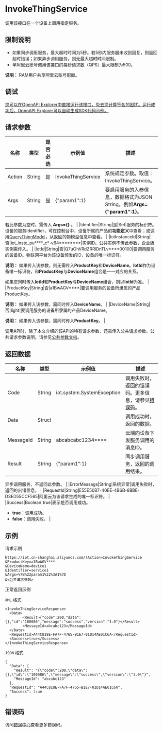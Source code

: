 # InvokeThingService

调用该接口在一个设备上调用指定服务。

## 限制说明

-   如果同步调用服务，最大超时时间为5秒。若5秒内服务器未收到回复，则返回超时错误；如果异步调用服务，则无最大超时时间限制。
-   单阿里云账号调用该接口的每秒请求数（QPS）最大限制为500。

**说明：** RAM用户共享阿里云账号配额。


## 调试

[您可以在OpenAPI Explorer中直接运行该接口，免去您计算签名的困扰。运行成功后，OpenAPI Explorer可以自动生成SDK代码示例。](https://api.aliyun.com/#product=Iot&api=InvokeThingService&type=RPC&version=2018-01-20)

## 请求参数

|名称|类型|是否必选|示例值|描述|
|--|--|----|---|--|
|Action|String|是|InvokeThingService|系统规定参数。取值：InvokeThingService。 |
|Args|String|是|\{"param1":1\}|要启用服务的入参信息，数据格式为JSON String，例如**Args=\{"param1":1\}**。

 若此参数为空时，需传入 **Args=\{\}** 。 |
|Identifier|String|是|Set|服务的标识符。设备的服务Identifier，可在控制台中，设备所属的产品的**功能定义**中查看；或调用[QueryThingModel](~~150321~~)，从返回的物模型信息中查看。 |
|IotInstanceId|String|否|iot\_instc\_pu\*\*\*\*\_c\*-v64\*\*\*\*\*\*\*\*|实例ID。公共实例不传此参数，企业版实例需传入。 |
|IotId|String|否|Q7uOhVRdZRRlDnTLv\*\*\*\*00100|要调用服务的设备ID。物联网平台为该设备颁发的ID，设备的唯一标识符。

 **说明：** 如果传入该参数，则无需传入**ProductKey**和**DeviceName**。**IotId**作为设备唯一标识符，和**ProductKey**与**DeviceName**组合是一一对应的关系。

 如果您同时传入**IotId**和**ProductKey**与**DeviceName**组合，则以**IotId**为准。 |
|ProductKey|String|否|a1BwAGV\*\*\*\*|要调用服务的设备所隶属的产品ProductKey。

 **说明：** 如果传入该参数，需同时传入**DeviceName**。 |
|DeviceName|String|否|light|要调用服务的设备所隶属的产品DeviceName。

 **说明：** 如果传入该参数，需同时传入**ProductKey**。 |

调用API时，除了本文介绍的该API的特有请求参数，还需传入公共请求参数。公共请求参数说明，请参见[公共参数文档](~~30561~~)。

## 返回数据

|名称|类型|示例值|描述|
|--|--|---|--|
|Code|String|iot.system.SystemException|调用失败时，返回的错误码。更多信息，请参见[错误码](~~87387~~)。 |
|Data|Struct| |调用成功时，返回的数据。 |
|MessageId|String|abcabcabc1234\*\*\*\*|云端向设备下发服务调用的消息ID。 |
|Result|String|\{"param1":1\}|同步调用服务，返回的调用结果。

 异步调用服务，不返回此参数。 |
|ErrorMessage|String|系统异常|调用失败时，返回的出错信息。 |
|RequestId|String|E55E50B7-40EE-4B6B-8BBE-D3ED55CCF565|阿里云为该请求生成的唯一标识符。 |
|Success|Boolean|true|表示是否调用成功。

 -   **true**：调用成功。
-   **false**：调用失败。 |

## 示例

请求示例

```
https://iot.cn-shanghai.aliyuncs.com/?Action=InvokeThingService
&ProductKey=a1BwAGV****
&DeviceName=device1
&Identifier=service1
&Args=%7B%22param1%22%3A1%7D
&<公共请求参数>
```

正常返回示例

`XML` 格式

```
<InvokeThingServiceResponse>
  <Data>
        <Result>{"code":200,"data":{},"id":"100686","message":"success","version":"1.0"}</Result>
        <MessageId>abcabc123</MessageId>
  </Data>
  <RequestId>A44C818E-FA7F-4765-B1E7-01D14AE01C6A</RequestId>
  <Success>true</Success>
</InvokeThingServiceResponse>
```

`JSON` 格式

```
{
  "Data": {
    "Result": "{\"code\":200,\"data\":{},\"id\":\"100686\",\"message\":\"success\",\"version\":\"1.0\"}", 
    "MessageId": "abcabc123"
  }, 
  "RequestId": "A44C818E-FA7F-4765-B1E7-01D14AE01C6A", 
  "Success": true
}
```

## 错误码

访问[错误中心](https://error-center.alibabacloud.com/status/product/Iot)查看更多错误码。


